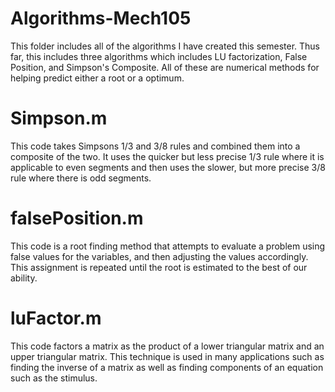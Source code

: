 # Algorithms-Mech105
This folder includes all of the algorithms I have created this semester. Thus far, this includes three algorithms which includes LU factorization, False Position, and Simpson's Composite. All of these are numerical methods for helping predict either a root or a optimum.

# Simpson.m
This code takes Simpsons 1/3 and 3/8 rules and combined them into a composite of the two. It uses the quicker but less precise 1/3 rule where it is applicable to even segments and then uses the slower, but more precise 3/8 rule where there is odd segments.


# falsePosition.m
This code is a root finding method that attempts to evaluate a problem using false values for the variables, and then adjusting the values accordingly. This assignment is repeated until the root is estimated to the best of our ability.


# luFactor.m
This code factors a matrix as the product of a lower triangular matrix and an upper triangular matrix. This technique is used in many applications such as finding the inverse of a matrix as well as finding components of an equation such as the stimulus.
